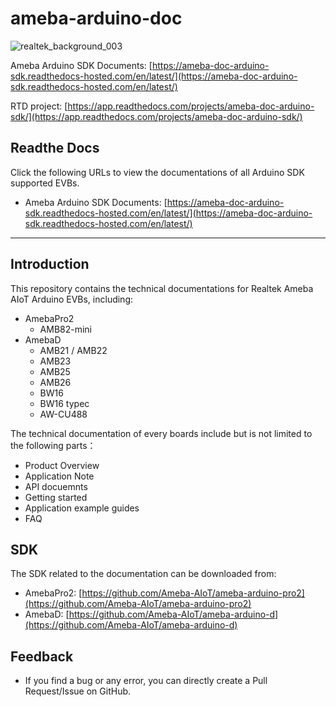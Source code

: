 # ameba-arduino-doc

![realtek_background_003](https://github.com/user-attachments/assets/083e2983-9c8d-49e0-bdda-049608ef91b2)

Ameba Arduino SDK Documents: [https://ameba-doc-arduino-sdk.readthedocs-hosted.com/en/latest/](https://ameba-doc-arduino-sdk.readthedocs-hosted.com/en/latest/)

RTD project: [https://app.readthedocs.com/projects/ameba-doc-arduino-sdk/](https://app.readthedocs.com/projects/ameba-doc-arduino-sdk/)

## Readthe Docs
Click the following URLs to view the documentations of all Arduino SDK supported EVBs.
- Ameba Arduino SDK Documents: [https://ameba-doc-arduino-sdk.readthedocs-hosted.com/en/latest/](https://ameba-doc-arduino-sdk.readthedocs-hosted.com/en/latest/)

-----------------------------------------------------------------------------------------

## Introduction
This repository contains the technical documentations for Realtek Ameba AIoT Arduino EVBs, including:
- AmebaPro2
  - AMB82-mini
- AmebaD
  - AMB21 / AMB22
  - AMB23
  - AMB25
  - AMB26
  - BW16
  - BW16 typec
  - AW-CU488 

The technical documentation of every boards include but is not limited to the following parts：
- Product Overview
- Application Note
- API docuemnts
- Getting started 
- Application example guides
- FAQ

## SDK
The SDK related to the documentation can be downloaded from:
- AmebaPro2: [https://github.com/Ameba-AIoT/ameba-arduino-pro2](https://github.com/Ameba-AIoT/ameba-arduino-pro2)
- AmebaD: [https://github.com/Ameba-AIoT/ameba-arduino-d](https://github.com/Ameba-AIoT/ameba-arduino-d)

## Feedback
- If you find a bug or any error, you can directly create a Pull Request/Issue on GitHub.
